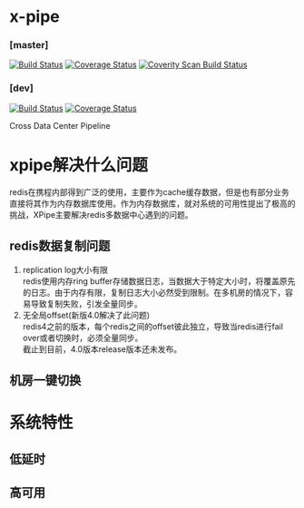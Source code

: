 x-pipe
================
### [master]
[![Build Status](https://travis-ci.org/ctripcorp/x-pipe.svg?branch=master)](https://travis-ci.org/ctripcorp/x-pipe)
[![Coverage Status](https://coveralls.io/repos/github/ctripcorp/x-pipe/badge.svg?branch=master)](https://coveralls.io/github/ctripcorp/x-pipe?branch=master)
[![Coverity Scan Build Status](https://scan.coverity.com/projects/8884/badge.svg)](https://scan.coverity.com/projects/ctripcorp-x-pipe)

### [dev]
[![Build Status](https://travis-ci.org/ctripcorp/x-pipe.svg?branch=dev)](https://travis-ci.org/ctripcorp/x-pipe)
[![Coverage Status](https://coveralls.io/repos/github/ctripcorp/x-pipe/badge.svg?branch=dev)](https://coveralls.io/github/ctripcorp/x-pipe?branch=dev)

Cross Data Center Pipeline
# xpipe解决什么问题
redis在携程内部得到广泛的使用，主要作为cache缓存数据，但是也有部分业务直接将其作为内存数据库使用。作为内存数据库，就对系统的可用性提出了极高的挑战，XPipe主要解决redis多数据中心遇到的问题。
## redis数据复制问题
1. replication log大小有限  
redis使用内存ring buffer存储数据日志，当数据大于特定大小时，将覆盖原先的日志。由于内存有限，复制日志大小必然受到限制。在多机房的情况下，容易导致复制失败，引发全量同步。
2. 无全局offset(新版4.0解决了此问题)  
redis4之前的版本，每个redis之间的offset彼此独立，导致当redis进行fail over或者切换时，必须全量同步。  
截止到目前，4.0版本release版本还未发布。

## 机房一键切换
# 系统特性
## 低延时
## 高可用

